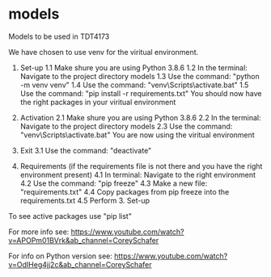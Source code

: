 # models
Models to be used in TDT4173


We have chosen to use venv for the viritual environment.

1. Set-up
1.1 Make shure you are using Python 3.8.6
1.2 In the terminal: Navigate to the project directory models
1.3 Use the command: "python -m venv venv"
1.4 Use the command: "venv\Scripts\activate.bat"
1.5 Use the command: "pip install -r requirements.txt"
You should now have the right packages in your viritual environment

2. Activation
2.1 Make shure you are using Python 3.8.6
2.2 In the terminal: Navigate to the project directory models
2.3 Use the command: "venv\Scripts\activate.bat"
You are now using the viritual environment

3. Exit
3.1 Use the command: "deactivate"


4. Requirements (if the requirements file is not there and you have the right environment present)
4.1 In terminal: Navigate to the right environment
4.2 Use the command: "pip freeze"
4.3 Make a new file: "requirements.txt"
4.4 Copy packages from pip freeze into the requirements.txt
4.5 Perform 3. Set-up

To see active packages use "pip list"

For more info see:
https://www.youtube.com/watch?v=APOPm01BVrk&ab_channel=CoreySchafer

For info on Python version see:
https://www.youtube.com/watch?v=OdIHeg4jj2c&ab_channel=CoreySchafer